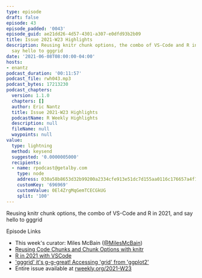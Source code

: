 ```yaml
---
type: episode
draft: false
episode: 43
episode_padded: '0043'
episode_guid: ae21dd26-4d57-4301-a307-e0dfd93b2b09
title: Issue 2021-W23 Highlights
description: Reusing knitr chunk options, the combo of VS-Code and R in 2021, and
  say hello to gggrid
date: '2021-06-08T08:00:00-04:00'
hosts:
- enantz
podcast_duration: '00:11:57'
podcast_file: rwh043.mp3
podcast_bytes: 17213230
podcast_chapters:
  version: 1.1.0
  chapters: []
  author: Eric Nantz
  title: Issue 2021-W23 Highlights
  podcastName: R Weekly Highlights
  description: null
  fileName: null
  waypoints: null
value:
  type: lightning
  method: keysend
  suggested: '0.0000005000'
  recipients:
  - name: rpodcast@getalby.com
    type: node
    address: 030a58b8653d32b99200a2334cfe913e51dc7d155aa0116c176657a4f1722677a3
    customKey: '696969'
    customValue: 0El4ZrgMqGemTCECGkUG
    split: '100'
---
```

Reusing knitr chunk options, the combo of VS-Code and R in 2021, and say
hello to gggrid

Episode Links

-   This week's curator: Miles McBain
    (<a href="https://twitter.com/MilesMcBain"
    rel="nofollow">@MilesMcBain</a>)
-   <a href="https://yihui.org/en/2021/05/knitr-reuse/"
    rel="nofollow">Reusing Code Chunks and Chunk Options with knitr</a>
-   <a href="https://datamares.netlify.app/en/post/r-vscode/"
    rel="nofollow">R in 2021 with VSCode</a>
-   <a
    href="https://www.stat.auckland.ac.nz/%7Epaul/Reports/gggrid/gggrid.html"
    rel="nofollow">'gggrid' it's g-g-great! Accessing 'grid' from
    'ggplot2'</a>
-   Entire issue available at
    <a href="https://rweekly.org/2021-W23.html"
    rel="nofollow">rweekly.org/2021-W23</a>
